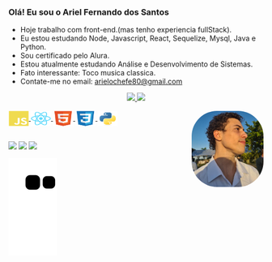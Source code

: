 ### Olá! Eu sou o Ariel Fernando dos Santos

 -  Hoje trabalho com front-end.(mas tenho experiencia fullStack).
 -  Eu estou estudando Node, Javascript, React, Sequelize, Mysql, Java e Python.
 -  Sou certificado pelo Alura.
 -  Estou atualmente estudando Análise e Desenvolvimento de Sistemas.
 -  Fato interessante: Toco musica classica.
 -  Contate-me no email: arielochefe80@gmail.com



<div align='center'>
  <a href="https://github.com/gabrihhh">
  <img height="180em" src="https://github-readme-stats.vercel.app/api?username=Profacez&show_icons=true&theme=dark&include_all_commits=true&count_private=true"/>
  <img height="180em" src="https://github-readme-stats.vercel.app/api/top-langs/?username=Profacez&layout=compact&langs_count=7&theme=dark"/>
</div>
<div style="display: inline_block"><br>
  <img align="center" alt="Rafa-Js" height="30" width="40" src="https://raw.githubusercontent.com/devicons/devicon/master/icons/javascript/javascript-plain.svg">
  <img align="center" alt="Rafa-React" height="30" width="40" src="https://raw.githubusercontent.com/devicons/devicon/master/icons/react/react-original.svg">
  <img align="center" alt="Rafa-HTML" height="30" width="40" src="https://raw.githubusercontent.com/devicons/devicon/master/icons/html5/html5-original.svg">
  <img align="center" alt="Rafa-CSS" height="30" width="40" src="https://raw.githubusercontent.com/devicons/devicon/master/icons/css3/css3-original.svg">
  <img align="center" alt="Rafa-Python" height="30" width="40" src="https://raw.githubusercontent.com/devicons/devicon/master/icons/python/python-original.svg">
  <img align="right" alt="Patara-pic" height="150" style="border-radius:50px;" src="https://github.com/gabrihhh/myPortfolio/blob/main/img/perfil.jpeg">
</div>
  
  ##
 
<div> 
  <a href="https://www.instagram.com/samadhi_ariel/" target="_blank"><img src="https://img.shields.io/badge/-Instagram-%23E4405F?style=for-the-badge&logo=instagram&logoColor=white" target="_blank"></a>
  <a href = "mailto:arielochefe80@gmail.com"><img src="https://img.shields.io/badge/-Gmail-%23333?style=for-the-badge&logo=gmail&logoColor=white" target="_blank"></a>
  <a href="https://www.linkedin.com/in/gabrieleliaspatara/" target="_blank"><img src="https://img.shields.io/badge/-LinkedIn-%230077B5?style=for-the-badge&logo=linkedin&logoColor=white" target="_blank"></a> 
 
  ![Snake animation](https://github.com/gabrihhh/gabrihhh/blob/output/github-contribution-grid-snake.svg)
 
</div>
